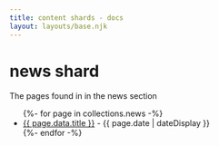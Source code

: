 ```yaml
---
title: content shards - docs
layout: layouts/base.njk
---
```


# news shard

The pages found in in the news section

<ul class="listing">
{%- for page in collections.news -%}
  <li>
    <a href="{{ page.url }}">{{ page.data.title }}</a> -
    <time datetime="{{ page.date }}">{{ page.date | dateDisplay }}</time>
  </li>
{%- endfor -%}
</ul>
